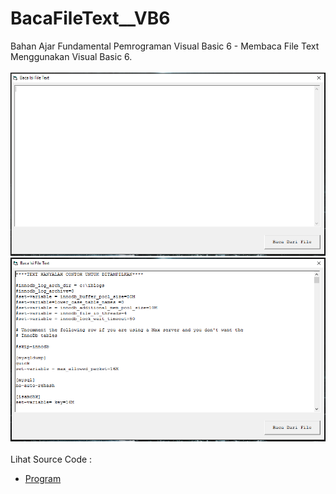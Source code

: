 # BacaFileText__VB6
Bahan Ajar Fundamental Pemrograman Visual Basic 6 - Membaca File Text Menggunakan Visual Basic 6.<br><br>
<img src="https://github.com/RizkyKhapidsyah/BacaFileText__VB6/blob/master/result/001.PNG">
<img src="https://github.com/RizkyKhapidsyah/BacaFileText__VB6/blob/master/result/002.PNG"><br><br>
Lihat Source Code : <br>
- <a href="https://github.com/RizkyKhapidsyah/BacaFileText__VB6/blob/master/Form1.frm">Program</a>

